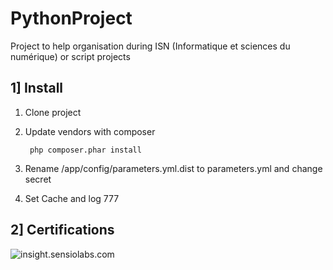 PythonProject
=============

Project to help organisation during ISN (Informatique et sciences du numérique) or script projects

1] Install
----------

1. Clone project
2. Update vendors with composer

		php composer.phar install

3. Rename /app/config/parameters.yml.dist to parameters.yml and change secret
4. Set Cache and log 777

2] Certifications
----------

![insight.sensiolabs.com](https://insight.sensiolabs.com/projects/d96399b1-5c10-40d3-ba04-2f16f5337a88/mini.png)
